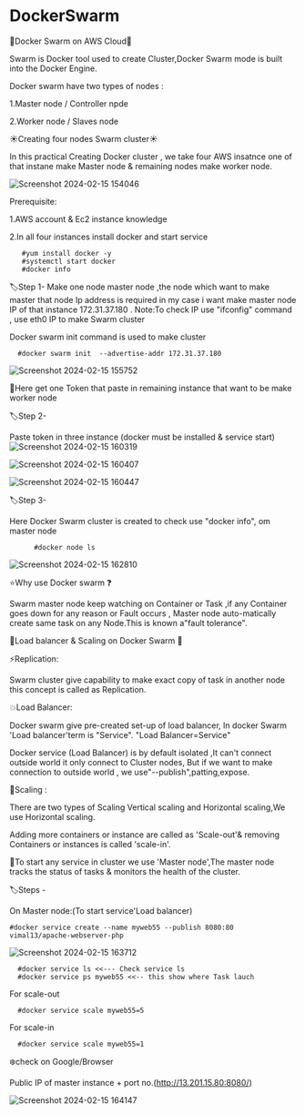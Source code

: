 # DockerSwarm


🌟Docker Swarm on AWS Cloud🌟


Swarm is Docker tool used to create Cluster,Docker Swarm mode is built into the Docker Engine.           

Docker swarm have two types of nodes :
 
 
 1.Master node / Controller npde

 
 2.Worker node / Slaves node 

☀️Creating four nodes Swarm cluster☀️

 
In this practical Creating Docker cluster , we take four AWS insatnce one of that instane make Master node & remaining nodes make worker node.

   ![Screenshot 2024-02-15 154046](https://github.com/Pratikshinde55/DockerSwarm/assets/145910708/454417b7-ce3e-4def-b8c0-d9aaede85827)


Prerequisite:
 
 
 1.AWS account & Ec2 instance knowledge

 
 2.In all four instances install docker and start service

       #yum install docker -y
       #systemctl start docker
       #docker info 

🏷️Step 1-
  Make one node master node ,the node which want to make master that node Ip address is required
  in my case i want make master node IP of that instance 172.31.37.180 .
  Note:To check IP use "ifconfig" command , use eth0 IP to make Swarm cluster 
   
  Docker swarm init command is used to make cluster


      #docker swarm init  --advertise-addr 172.31.37.180

 ![Screenshot 2024-02-15 155752](https://github.com/Pratikshinde55/DockerSwarm/assets/145910708/fa8dafd9-f4f1-4983-85ec-88d8fca9f3c2)


🔔Here get one Token that paste in remaining instance that want to be make worker node

🏷️Step 2-
   
   
   Paste token in three instance (docker must be installed & service start)
 ![Screenshot 2024-02-15 160319](https://github.com/Pratikshinde55/DockerSwarm/assets/145910708/733053a9-dff7-47a9-9020-f72d064f9b5b)
         
![Screenshot 2024-02-15 160407](https://github.com/Pratikshinde55/DockerSwarm/assets/145910708/a2b2fa49-d1e1-4452-97b0-203eb22c682a)

![Screenshot 2024-02-15 160447](https://github.com/Pratikshinde55/DockerSwarm/assets/145910708/b1b40f3c-5b3b-4753-b732-5035d252066f)


🏷️Step 3-
 
 
 Here Docker Swarm cluster is created to check use "docker info", om master node 

          #docker node ls
          
![Screenshot 2024-02-15 162810](https://github.com/Pratikshinde55/DockerSwarm/assets/145910708/36a28ee3-7c56-4bac-bc12-55e1abd726f8)


⭐Why use Docker swarm ❓


Swarm master node keep watching on Container or Task ,if any Container goes down for any reason or Fault occurs , Master node auto-matically create same task on any Node.This is known a"fault tolerance".
   
   
 💫Load balancer & Scaling on Docker Swarm 💫

⚡Replication:


 Swarm cluster give capability to make exact copy of task in another node this concept is called as Replication.

💥Load Balancer:


Docker swarm give pre-created set-up of load balancer, In docker Swarm 'Load balancer'term is "Service".
"Load Balancer=Service"
        

Docker service (Load Balancer) is by default isolated ,It can't connect outside world it only connect to Cluster nodes, But if we want to make connection to outside world , we use"--publish",patting,expose.

🌟Scaling :


There are two types of Scaling Vertical scaling and Horizontal scaling,We use Horizontal scaling.


Adding more containers or instance are called as 'Scale-out'& removing Containers or instances is called 'scale-in'.


🔔To start any service in cluster we use 'Master node',The master node tracks the status of tasks & monitors the health of the cluster.

🏷️Steps -
 
 
 On Master node:(To start service'Load balancer)

    #docker service create --name myweb55 --publish 8080:80 vimal13/apache-webserver-php
    
![Screenshot 2024-02-15 163712](https://github.com/Pratikshinde55/DockerSwarm/assets/145910708/2ee50920-f644-46b8-b699-6d8282e656ed)

      #docker service ls <<--- Check service ls
      #docker service ps myweb55 <<-- this show where Task lauch

For scale-out

      #docker service scale myweb55=5

For scale-in

      #docker service scale myweb55=1

❄️check on Google/Browser


Public IP of master instance + port no.(http://13.201.15.80:8080/)

![Screenshot 2024-02-15 164147](https://github.com/Pratikshinde55/DockerSwarm/assets/145910708/972d9b4b-9646-42cd-9aad-8c7945f29344)

    
    
